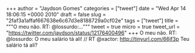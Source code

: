 
+++
author = "Jaydson Gomes"
categories = ["tweet"]
date = "Wed Apr 14 18:06:15 +0000 2010"
draft = false
slug = "2faf3a1affaf667638e6c67d3e8188729a0cf02e"
tags = ["tweet"]
title = """O meu não. RT: @lossurdo:..."""
tweet = true
micro = true
tweet_url = "https://twitter.com/jaydson/status/12176400496"
+++
O meu não. RT: @lossurdo: O meu salário tá ali! // RT @xactor: http://tinyurl.com/66jf3p Teu salário tá ali?
